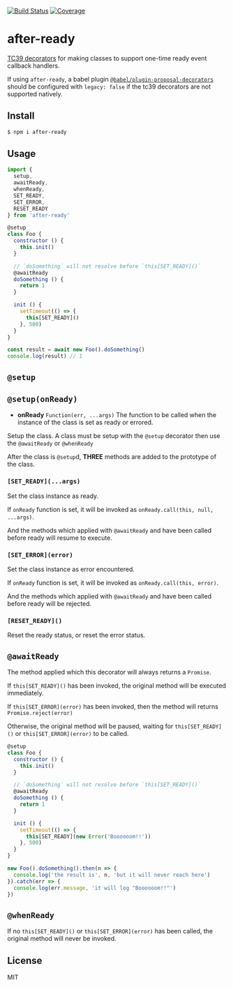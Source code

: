 [![Build Status](https://travis-ci.org/kaelzhang/after-ready.svg?branch=master)](https://travis-ci.org/kaelzhang/after-ready)
[![Coverage](https://codecov.io/gh/kaelzhang/after-ready/branch/master/graph/badge.svg)](https://codecov.io/gh/kaelzhang/after-ready)
<!-- optional appveyor tst
[![Windows Build Status](https://ci.appveyor.com/api/projects/status/github/kaelzhang/after-ready?branch=master&svg=true)](https://ci.appveyor.com/project/kaelzhang/after-ready)
-->
<!-- optional npm version
[![NPM version](https://badge.fury.io/js/after-ready.svg)](http://badge.fury.io/js/after-ready)
-->
<!-- optional npm downloads
[![npm module downloads per month](http://img.shields.io/npm/dm/after-ready.svg)](https://www.npmjs.org/package/after-ready)
-->
<!-- optional dependency status
[![Dependency Status](https://david-dm.org/kaelzhang/after-ready.svg)](https://david-dm.org/kaelzhang/after-ready)
-->

# after-ready

[TC39 decorators](https://github.com/tc39/proposal-decorators) for making classes to support one-time ready event callback handlers.

If using `after-ready`, a babel plugin [`@babel/plugin-proposal-decorators`](https://babeljs.io/docs/en/babel-plugin-proposal-decorators) should be configured with `legacy: false` if the tc39 decorators are not supported natively.

## Install

```sh
$ npm i after-ready
```

## Usage

```js
import {
  setup,
  awaitReady,
  whenReady,
  SET_READY,
  SET_ERROR,
  RESET_READY
} from 'after-ready'

@setup
class Foo {
  constructor () {
    this.init()
  }

  // `doSomething` will not resolve before `this[SET_READY]()`
  @awaitReady
  doSomething () {
    return 1
  }

  init () {
    setTimeout(() => {
      this[SET_READY]()
    }, 500)
  }
}

const result = await new Foo().doSomething()
console.log(result) // 1
```

## `@setup`
## `@setup(onReady)`

- **onReady** `Function(err, ...args)` The function to be called when the instance of the class is set as ready or errored.

Setup the class. A class must be setup with the `@setup` decorator then use the `@awaitReady` or `@whenReady`

After the class is `@setup`d, **THREE** methods are added to the prototype of the class.

### `[SET_READY](...args)`

Set the class instance as ready.

If `onReady` function is set, it will be invoked as `onReady.call(this, null, ...args)`.

And the methods which applied with `@awaitReady` and have been called before ready will resume to execute.

### `[SET_ERROR](error)`

Set the class instance as error encountered.

If `onReady` function is set, it will be invoked as `onReady.call(this, error)`.

And the methods which applied with `@awaitReady` and have been called before ready will be rejected.

### `[RESET_READY]()`

Reset the ready status, or reset the error status.

## `@awaitReady`

The method applied which this decorator will always returns a `Promise`.

If `this[SET_READY]()` has been invoked, the original method will be executed immediately.

If `this[SET_ERROR](error)` has been invoked, then the method will returns `Promise.reject(error)`

Otherwise, the original method will be paused, waiting for `this[SET_READY]()` or `this[SET_ERROR](error)` to be called.

```js
@setup
class Foo {
  constructor () {
    this.init()
  }

  // `doSomething` will not resolve before `this[SET_READY]()`
  @awaitReady
  doSomething () {
    return 1
  }

  init () {
    setTimeout(() => {
      this[SET_READY](new Error('Boooooom!!'))
    }, 500)
  }
}

new Foo().doSomething().then(n => {
  console.log('the result is', n, 'but it will never reach here')
}).catch(err => {
  console.log(err.message, 'it will log "Boooooom!!"')
})
```

## `@whenReady`

If no `this[SET_READY]()` or `this[SET_ERROR](error)` has been called, the original method will never be invoked.

## License

MIT
